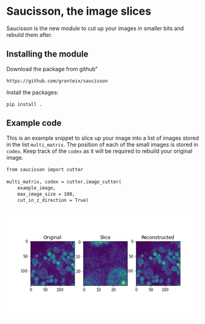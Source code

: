# Saucisson, the image slices

Saucisson is the new module to cut up your images in smaller bits and rebuild them after.

## Installing the module

Download the package from github"

```
https://github.com/gronteix/saucisson
```

Install the packages:
```
pip install .
```

## Example code

This is an example snippet to slice up your image into a list of images stored in the list `multi_matrix`. The position of each of the small images is stored in `codex`. Keep track of the `codex` as it will be required to rebuild your original image.

```
from saucisson import cutter

multi_matrix, codex = cutter.image_cutter(
    example_image,
    max_image_size = 100,
    cut_in_z_direction = True)

```

![Here is an example reconstruction result of a sample image](https://github.com/gronteix/saucisson/blob/main/images/example_saucisson.png)
